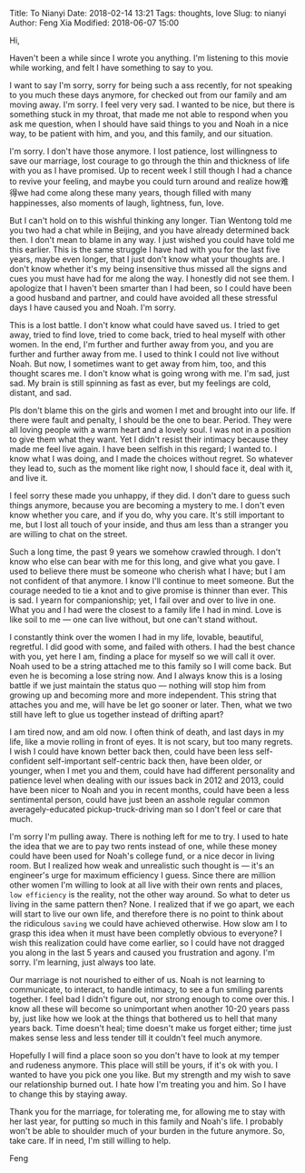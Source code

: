 Title: To Nianyi
Date: 2018-02-14 13:21
Tags: thoughts, love
Slug: to nianyi
Author: Feng Xia
Modified: 2018-06-07 15:00

Hi,

Haven't been a while since I wrote you anything. I'm listening to this
movie while working, and felt I have something to say to you.

I want to say I'm sorry, sorry for being such a ass recently, for not
speaking to you much these days anymore, for checked out from our
family and am moving away. I'm sorry. I feel very very sad. I wanted
to be nice, but there is something stuck in my throat, that made me
not able to respond when you ask me question, when I should have said
things to you and Noah in a nice way, to be patient with him, and you,
and this family, and our situation.

I'm sorry. I don't have those anymore. I lost patience, lost
willingness to save our marriage, lost courage to go through the thin
and thickness of life with you as I have promised. Up to recent week I
still though I had a chance to revive your feeling, and maybe you
could turn around and realize how难得we had come along these many
years, though filled with many happinesses, also moments of laugh,
lightness, fun, love.

But I can't hold on to this wishful thinking any longer. Tian Wentong
told me you two had a chat while in Beijing, and you have already
determined back then. I don't mean to blame in any way. I just wished
you could have told me this earlier. This is the same struggle I have
had with you for the last five years, maybe even longer, that I just
don't know what your thoughts are. I don't know whether it's my being
insensitive thus missed all the signs and cues you must have had for
me along the way. I honestly did not see them. I apologize that I
haven't been smarter than I had been, so I could have been a good
husband and partner, and could have avoided all these stressful days I
have caused you and Noah. I'm sorry.

This is a lost battle. I don't know what could have saved us. I tried
to get away, tried to find love, tried to come back, tried to heal
myself with other women. In the end, I'm further and further away from
you, and you are further and further away from me. I used to think I
could not live without Noah. But now, I sometimes want to get away
from him, too, and this thought scares me. I don't know what is going
wrong with me. I'm sad, just sad. My brain is still spinning as fast
as ever, but my feelings are cold, distant, and sad.

Pls don't blame this on the girls and women I met and brought into our
life. If there were fault and penalty, I should be the one to
bear. Period. They were all loving people with a warm heart and a
lovely soul. I was not in a position to give them what they want. Yet
I didn't resist their intimacy because they made me feel live again. I
have been selfish in this regard; I wanted to. I know what I was
doing, and I made the choices without regret. So whatever they lead
to, such as the moment like right now, I should face it, deal with it,
and live it.

I feel sorry these made you unhappy, if they did. I don't dare to
guess such things anymore, because you are becoming a mystery to me. I
don't even know whether you care, and if you do, why you care. It's
still important to me, but I lost all touch of your inside, and thus
am less than a stranger you are willing to chat on the street.

Such a long time, the past 9 years we somehow crawled through. I don't
know who else can bear with me for this long, and give what you
gave. I used to believe there must be someone who cherish what I have;
but I am not confident of that anymore. I know I'll continue to meet
someone. But the courage needed to tie a knot and to give promise is
thinner than ever. This is sad. I yearn for companionship; yet, I fail
over and over to live in one. What you and I had were the closest to a
family life I had in mind. Love is like soil to me &mdash; one can
live without, but one can't stand without.

I constantly think over the women I had in my life, lovable,
beautiful, regretful. I did good with some, and failed with others. I
had the best chance with you, yet here I am, finding a place for
myself so we will call it over. Noah used to be a string attached me
to this family so I will come back. But even he is becoming a lose
string now. And I always know this is a losing battle if we just
maintain the status quo &mdash; nothing will stop him from growing up
and becoming more and more independent. This string that attaches you
and me, will have be let go sooner or later. Then, what we two still
have left to glue us together instead of drifting apart?

I am tired now, and am old now. I often think of death, and last days
in my life, like a movie rolling in front of eyes. It is not scary,
but too many regrets. I wish I could have known better back then,
could have been less self-confident self-important self-centric back
then, have been older, or younger, when I met you and them, could have
had different personality and patience level when dealing with our
issues back in 2012 and 2013, could have been nicer to Noah and you in
recent months, could have been a less sentimental person, could have
just been an asshole regular common averagely-educated
pickup-truck-driving man so I don't feel or care that much.

I'm sorry I'm pulling away. There is nothing left for me to try. I
used to hate the idea that we are to pay two rents instead of one,
while these money could have been used for Noah's college fund, or a
nice decor in living room. But I realized how weak and unrealistic
such thought is &mdash; it's an engineer's urge for maximum efficiency
I guess. Since there are million other women I'm willing to look at
all live with their own rents and places, `low efficiency` is the
reality, not the other way around. So what to deter us living in the
same pattern then? None. I realized that if we go apart, we each will
start to live our own life, and therefore there is no point to think
about the ridiculous `saving` we could have achieved otherwise.  How
slow am I to grasp this idea when it must have been completly obvious
to everyone? I wish this realization could have come earlier, so I
could have not dragged you along in the last 5 years and caused you
frustration and agony. I'm sorry. I'm learning, just always too late.

Our marriage is not nourished to either of us. Noah is not learning to
communicate, to interact, to handle intimacy, to see a fun smiling
parents together. I feel bad I didn't figure out, nor strong enough to
come over this. I know all these will become so unimportant when
another 10-20 years pass by, just like how we look at the things that
bothered us to hell that many years back. Time doesn't heal; time
doesn't make us forget either; time just makes sense less and less
tender till it couldn't feel much anymore.

Hopefully I will find a place soon so you don't have to look at my
temper and rudeness anymore. This place will still be yours, if it's
ok with you. I wanted to have you pick one you like. But my strength
and my wish to save our relationship burned out. I hate how I'm
treating you and him. So I have to change this by staying away.

Thank you for the marriage, for tolerating me, for allowing me to stay
with her last year, for putting so much in this family and Noah's
life. I probably won't be able to shoulder much of your burden in the
future anymore. So, take care. If in need, I'm still willing to help.

Feng
